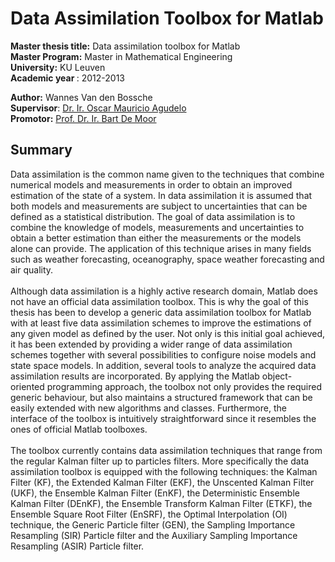 # Data Assimilation Toolbox for Matlab

<strong>Master thesis title:</strong> Data assimilation toolbox for Matlab <br>
<strong>Master Program:</strong> Master in Mathematical Engineering <br>
<strong>University:</strong> KU Leuven <br>
<strong>Academic year </strong>: 2012-2013

<strong>Author:</strong> Wannes Van den Bossche <br>
<strong>Supervisor</strong>: <a href="mailto:mauricio.agudelo@esat.kuleuven.be">Dr. Ir. Oscar Mauricio Agudelo </a> <br>
<strong>Promotor:</strong> <a href="mailto:Bart.DeMoor@esat.kuleuven.be">Prof. Dr. Ir. Bart De Moor</a> <br>
 

## Summary
Data assimilation is the common name given to the techniques that combine numerical models and measurements in order to obtain an improved estimation of the state
of a system. In data assimilation it is assumed that both models and measurements
are subject to uncertainties that can be defined as a statistical distribution. The
goal of data assimilation is to combine the knowledge of models, measurements and
uncertainties to obtain a better estimation than either the measurements or the
models alone can provide. The application of this technique arises in many fields
such as weather forecasting, oceanography, space weather forecasting and air quality. <br><br>
Although data assimilation is a highly active research domain, Matlab does not
have an official data assimilation toolbox. This is why the goal of this thesis has
been to develop a generic data assimilation toolbox for Matlab with at least five
data assimilation schemes to improve the estimations of any given model as defined
by the user. Not only is this initial goal achieved, it has been extended by providing
a wider range of data assimilation schemes together with several possibilities to
configure noise models and state space models. In addition, several tools to analyze
the acquired data assimilation results are incorporated. By applying the Matlab
object-oriented programming approach, the toolbox not only provides the required
generic behaviour, but also maintains a structured framework that can be easily
extended with new algorithms and classes. Furthermore, the interface of the toolbox
is intuitively straightforward since it resembles the ones of official Matlab toolboxes.<br><br>
The toolbox currently contains data assimilation techniques that range from the
regular Kalman filter up to particles filters. More specifically the data assimilation
toolbox is equipped with the following techniques: the Kalman Filter (KF), the
Extended Kalman Filter (EKF), the Unscented Kalman Filter (UKF), the Ensemble
Kalman Filter (EnKF), the Deterministic Ensemble Kalman Filter (DEnKF), the
Ensemble Transform Kalman Filter (ETKF), the Ensemble Square Root Filter
(EnSRF), the Optimal Interpolation (OI) technique, the Generic Particle filter
(GEN), the Sampling Importance Resampling (SIR) Particle filter and the Auxiliary
Sampling Importance Resampling (ASIR) Particle filter.
